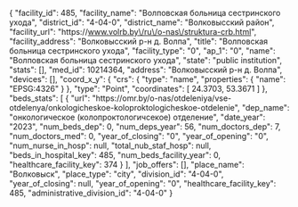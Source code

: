 {
    "facility_id": 485,
    "facility_name": "Волповская больница сестринского ухода",
    "district_id": "4-04-0",
    "district_name": "Волковысский район",
    "facility_url": "https:\/\/www.volrb.by\/ru\/o-nas\/struktura-crb.html",
    "facility_address": "Волковысский р-н д. Волпа",
    "title": "Волповская больница сестринского ухода",
    "facility_type": "0",
    "ap_1": "0",
    "name": "Волповская больница сестринского ухода",
    "state": "public institution",
    "stats": [],
    "med_id": 10214364,
    "address": "Волковысский р-н д. Волпа",
    "devices": [],
    "coord_x_y": {
        "crs": {
            "type": "name",
            "properties": {
                "name": "EPSG:4326"
            }
        },
        "type": "Point",
        "coordinates": [
            24.3703,
            53.3671
        ]
    },
    "beds_stats": [
        {
            "url": "https:\/\/omr.by\/o-nas\/otdeleniya\/vse-otdelenya\/onkologicheskoe-koloproktologicheskoe-otdelenie",
            "dep_name": "онкологическое (колопроктологичсекое) отделение",
            "date_year": "2023",
            "num_beds_dep": 0,
            "num_deps_year": 56,
            "num_doctors_dep": 7,
            "num_doctors_med": 0,
            "year_of_closing": "0",
            "year_of_opening": "0",
            "num_nurse_in_hosp": null,
            "total_nub_staf_hosp": null,
            "beds_in_hospital_key": 485,
            "num_beds_facility_year": 0,
            "healthcare_facility_key": 374
        }
    ],
    "job_offers": [],
    "place_name": "Волковыск",
    "place_type": "city",
    "division_id": "4-04-0",
    "year_of_closing": null,
    "year_of_opening": "0",
    "healthcare_facility_key": 485,
    "administrative_division_id": "4-04-0"
}